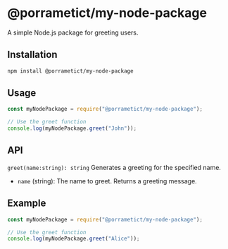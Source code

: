 # @porrametict/my-node-package

A simple Node.js package for greeting users.

## Installation

```bash
npm install @porrametict/my-node-package
```

## Usage

```js
const myNodePackage = require("@porrametict/my-node-package");

// Use the greet function
console.log(myNodePackage.greet("John"));
```

## API

`greet(name:string): string`
Generates a greeting for the specified name.

- `name` (string): The name to greet.
  Returns a greeting message.

## Example

```js
const myNodePackage = require("@porrametict/my-node-package");

// Use the greet function
console.log(myNodePackage.greet("Alice"));
```
